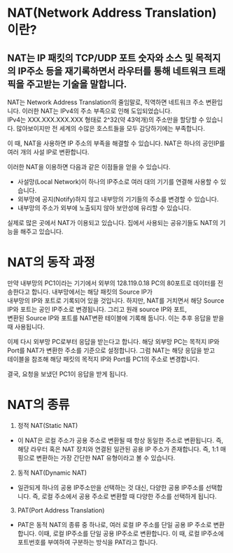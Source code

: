NAT(Network Address Translation)이란?
=

NAT는 IP 패킷의 TCP/UDP 포트 숫자와 소스 및 목적지의 IP주소 등을 재기록하면서 라우터를 통해 네트워크 트래픽을 주고받는 기술을 말합니다.
-

NAT는 Network Address Translation의 줄임말로, 직역하면 네트워크 주소 변환입니다. 이러한 NAT는 IPv4의 주소 부족으로 인해 도입되었습니다.  
IPv4는 XXX.XXX.XXX.XXX 형태로 2^32(약 43억개)의 주소만을 할당할 수 있습니다. 많아보이지만 전 세계의 수많은 호스트들을 모두 감당하기에는 부족합니다.

이 때, NAT을 사용하면 IP 주소의 부족을 해결할 수 있습니다. NAT은 하나의 공인IP를 여러 개의 사설 IP로 변환합니다.

이러한 NAT을 이용하면 다음과 같은 이점들을 얻을 수 있습니다.

  - 사설망(Local Network)이 하나의 IP주소로 여러 대의 기기를 연결해 사용할 수 있습니다.
  - 외부망에 공지(Notify)하지 않고 내부망의 기기들의 주소를 변경할 수 있습니다.
  - 내부망의 주소가 외부에 노출되지 않아 보안성에 유리할 수 있습니다.

실제로 많은 곳에서 NAT가 이용되고 있습니다. 집에서 사용되는 공유기들도 NAT의 기능을 해주고 있습니다.

NAT의 동작 과정
=

만약 내부망의 PC1이라는 기기에서 외부의 128.119.0.18 PC의 80포트로 데이터를 전송한다고 합니다. 내부망에서는 해당 패킷의 Source IP가   
내부망의 IP와 포트로 기록되어 있을 것입니다. 하지만, NAT를 거치면서 해당 Source IP와 포트는 공인 IP주소로 변경됩니다. 그리고 원래 source IP와 포트,  
변환된 Source IP와 포트를 NAT변환 테이블에 기록해 둡니다. 이는 추후 응답을 받을 때 사용됩니다.

이제 다시 외부망 PC로부터 응답을 받는다고 합니다. 해당 외부망 PC는 목적지 IP와 Port를 NAT가 변환한 주소를 기준으로 설정합니다. 그럼 NAT는 해당 응답을 받고  
테이블을 참조해 해당 패킷의 목적지 IP와 Port를 PC1의 주소로 변경합니다.

결국, 요청을 보냈던 PC1이 응답을 받게 됩니다.

NAT의 종류
=

1. 정적 NAT(Static NAT)
  - 이 NAT은 로컬 주소가 공용 주소로 변환될 때 항상 동일한 주소로 변환됩니다. 즉, 해당 라우터 혹은 NAT 장치와 연결된 일관된 공용 IP 주소가 존재합니다.
    즉, 1:1 매핑으로 변환하는 가장 간단한 NAT 유형이라고 볼 수 있습니다.

2. 동적 NAT(Dynamic NAT)
  - 일관되게 하나의 공용 IP주소만을 선택하는 것 대신, 다양한 공용 IP주소를 선택합니다. 즉, 로컬 주소에서 공용 주소로 변환할 때 다양한 주소를 선택하게 됩니다.

3. PAT(Port Address Translation)
  - PAT은 동적 NAT의 종류 중 하나로, 여러 로컬 IP 주소를 단일 공용 IP 주소로 변환합니다. 이때, 로컬 IP주소를 단일 공용 IP주소로 변환합니다.
    이 때, 로컬 IP주소에 포트번호를 부여하여 구분하는 방식을 PAT라고 합니다.
